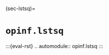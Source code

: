 (sec-lstsq)=
# `opinf.lstsq`

:::{eval-rst}
.. automodule:: opinf.lstsq
:::


<!-- The following [least-squares regression problem](subsec-opinf-regression) is at the heart of Operator Inference:

$$
\min_{\widehat{\mathbf{c}},\widehat{\mathbf{A}},\widehat{\mathbf{H}},\widehat{\mathbf{B}}}\sum_{j=0}^{k-1}\left\|
    \widehat{\mathbf{c}}
    + \widehat{\mathbf{A}}\widehat{\mathbf{q}}_{j}
    + \widehat{\mathbf{H}}[\widehat{\mathbf{q}}_{j} \otimes \widehat{\mathbf{q}}_{j}]
    + \widehat{\mathbf{B}}\mathbf{u}_{j}
    - \dot{\widehat{\mathbf{q}}}_{j}
\right\|_{2}^{2}
\\
= \min_{\widehat{\mathbf{O}}}\left\|
    \mathbf{D}\widehat{\mathbf{O}}^{\mathsf{T}} - \mathbf{R}^{\mathsf{T}}
\right\|_{F}^{2},
$$

where
- $\widehat{\mathbf{q}}_{j} = \mathbf{V}_{r}^{\mathsf{T}}\mathbf{q}(t_{j})$ is the state at time $t_{j}$ represented in the coordinates of the basis,
- $\dot{\widehat{\mathbf{q}}}_{j} = \frac{\textrm{d}}{\textrm{d}t}\mathbf{V}_{r}^{\mathsf{T}}\mathbf{q}\big|_{t=t_{j}}$ is the time derivative of the state at time $t_{j}$ in the coordinates of the basis,
- $\mathbf{u}_{j} = \mathbf{u}(t_j)$ is the input at time $t_{j}$,
- $\mathbf{D}$ is the _data matrix_ containing low-dimensional state data,
- $\widehat{\mathbf{O}}$ is the _operator matrix_ of unknown operators to be inferred, and
- $\mathbf{R}$ is the matrix of low-dimensional time derivative data.

We often need to add a _regularization term_ $\mathcal{R}(\widehat{\mathbf{O}})$ that penalizes the entries of the learned operators.
This promotes stability and accuracy in the learned reduced-order model by preventing overfitting.
The problem stated above then becomes

$$
\min_{\widehat{\mathbf{O}}}\left\|
    \mathbf{D}\widehat{\mathbf{O}}^{\mathsf{T}} - \mathbf{R}^{\mathsf{T}}
\right\|_{F}^{2} + \mathcal{R}(\widehat{\mathbf{O}}),
$$

The form of the regularization $\mathcal{R}$ and the numerical method for solving the corresponding least-squares regression are specified by _solver_ objects in `opinf.lstsq`.
For example, `opinf.lstsq.L2Solver` implements the $L_{2}$ scalar regularizer

$$
\mathcal{R}(\widehat{\mathbf{O}})
= \lambda \|\widehat{\mathbf{O}}^{\mathsf{T}}\|_{F}^{2},
\qquad \lambda > 0.
$$

Least-squares solver objects are passed to `fit()` using the `solver` keyword argument.
If `fit()` does not receive a `solver` object, no regularization is added ($\mathcal{R}(\widehat{\mathbf{O}}) = \mathbf{0}$) and the regression is solved using [`scipy.linalg.lstsq()`](https://docs.scipy.org/doc/scipy/reference/generated/scipy.linalg.lstsq.html).

:::{eval-rst}
.. currentmodule:: opinf.lstsq

.. autosummary::
    :toctree: _autosummaries
    :nosignatures:

    lstsq_size
    PlainSolver
:::

## Tikhonov Regularization

For $\mathcal{R}\equiv 0$ and a few other common choices of $\mathcal{R}$, the OpInf learning problem is _linear_ and can be solved explicitly.

:::{dropdown} $\mathcal{R} \equiv 0$
If there is no regularization, then the solution to the linear least-squares problem is given by the _normal equations_:

$$
\widehat{\mathbf{O}}^{\mathsf{T}}
= (\mathbf{D}^{\mathsf{T}}\mathbf{D})^{-1}\mathbf{D}^{\mathsf{T}}\mathbf{R}^{\mathsf{T}}.
$$
:::

:::{dropdown} $\mathcal{R}(\widehat{\mathbf{O}}) = ||\lambda\widehat{\mathbf{O}}||_{F}^{2}$
This choice of regularization is called the $L_{2}$ regularizer, a specific type of Tikhonov regularizer.
The solution is given by the modified normal equations

$$
\widehat{\mathbf{O}}^{\mathsf{T}}
= (\mathbf{D}^{\mathsf{T}}\mathbf{D} + \lambda\mathbf{I})^{-1}\mathbf{D}^{\mathsf{T}}\mathbf{R}^{\mathsf{T}}.
$$

Pass a positive scalar ($\lambda$) as the `regularizer` argument in `fit()` to use this regularization.
:::


:::{eval-rst}
.. currentmodule:: opinf.lstsq

.. autosummary::
    :toctree: _autosummaries
    :nosignatures:

    L2Solver
    L2SolverDecoupled
    TikhonovSolver
    TikhonovSolverDecoupled
:::
-->
